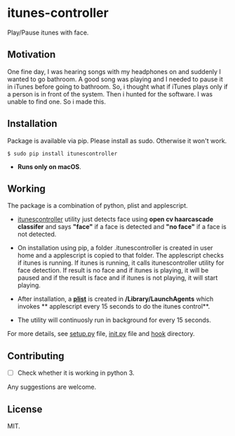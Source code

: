 # itunes-controller

  Play/Pause itunes with face.

## Motivation

  One fine day, I was hearing songs with my headphones on and suddenly I wanted to go bathroom. A good song was playing and I needed to pause it in iTunes before going to bathroom. So, i thought what if iTunes plays only if a person is in front of the system. Then i hunted for the software. I was unable to find one. So i made this.

## Installation

  Package is available via pip. Please install as sudo. Otherwise it won't work.

  ```
  $ sudo pip install itunescontroller
  ```

  * **Runs only on macOS**.

## Working

  The package is a combination of python, plist and applescript.

  * [itunescontroller](https://github.com/v-adhithyan/itunes-controller/blob/master/itunescontroller/__init__.py) utility just detects face using **open cv haarcascade classifer** and says **"face"** if a face is detected and **"no face"** if a face is not detected.

  * On installation using pip, a folder .itunescontroller is created in user home and a applescript is copied to that folder. The applescript checks if itunes is running. If itunes is running, it calls itunescontroller utility for face detection. If result is no face and if itunes is playing, it will be paused and if the result is face and if itunes is not playing, it will start playing.

  * After installation, a [**plist**](https://github.com/v-adhithyan/itunes-controller/blob/master/hook/me.adhithyan.iTunescontroller.plist) is created in **/Library/LaunchAgents** which invokes ** applescript every 15 seconds to do the itunes control**.

 * The utility will continuosly run in background for every 15 seconds.


 For more details, see [setup.py](https://github.com/v-adhithyan/itunes-controller/blob/master/setup.py) file, [init.py](https://github.com/v-adhithyan/itunes-controller/blob/master/itunescontroller/__init__.py) file and [hook](https://github.com/v-adhithyan/itunes-controller/tree/master/hook) directory.

 ## Contributing

 - [ ] Check whether it is working in python 3.

Any suggestions are welcome.

## License

  MIT.
